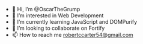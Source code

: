 - 👋 Hi, I’m @OscarTheGrump
- 👀 I’m interested in Web Development 
- 🌱 I’m currently learning JavaScript and DOMPurify
- 💞️ I’m looking to collaborate on Fortify 
- 📫 How to reach me robertccarter54@gmail.com

<!---
OscarTheGrump/OscarTheGrump is a ✨ special ✨ repository because its `README.md` (this file) appears on your GitHub profile.
You can click the Preview link to take a look at your changes.
--->
